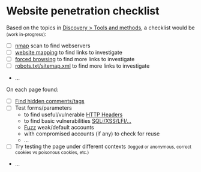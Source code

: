 # Website penetration checklist

<div class="row row-cols-md-2"><div>

Based on the topics in [Discovery > Tools and methods](../index.md#tools-and-methods-), a checklist would be <small>(work in-progress)</small>:

* [ ] [nmap](/cybersecurity/red-team/tools/scanners/ports/nmap.md) scan to find webservers
* [ ] [website mapping](../techniques/mapping.md) to find links to investigate
* [ ] [forced browsing](../techniques/forced_browsing.md) to find more links to investigate
* [ ] [robots.txt/sitemap.xml](../techniques/sanalysis.md#links) to find more links to investigate
* ...
</div><div>

On each page found:

* [ ] [Find hidden comments/tags](../techniques/sanalysis.md)
* [ ] Test forms/parameters
  * to find useful/vulnerable [HTTP Headers](../techniques/sanalysis.md#analyze-the-network)
  * to find basic vulnerabilities [SQLi/XSS/LFI/...](../../s3.exploitation/index.md#common-techniques)
  * [Fuzz](/cybersecurity/red-team/s2.discovery/techniques/fuzzing.md) weak/default accounts
  * with compromised accounts (if any) to check for reuse
  * ...
* [ ] Try testing the page under different contexts <small>(logged or anonymous, correct cookies vs poisonous cookies, etc.)</small>
* ...
</div></div>